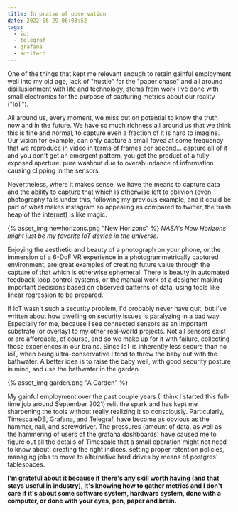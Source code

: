 ```yaml
---
title: In praise of observation
date: 2022-06-29 06:03:52
tags:
  - iot
  - telegraf
  - grafana
  - antitech
---
```


One of the things that kept me relevant enough to retain gainful employment well into my old age, lack of "hustle" for the "paper chase" and all around disillusionment with life and technology, stems from work I've done with small electronics for the purpose of capturing metrics about our reality ("IoT").

All around us, every moment, we miss out on potential to know the truth now and in the future. We have so much richness all around us that we think this is fine and normal, to capture even a fraction of it is hard to imagine. Our vision for example, can only capture a small fovea at some frequency that we reproduce in video in terms of frames per second... capture all of it and you don't get an emergent pattern, you get the product of a fully exposed aperture: pure washout due to overabundance of information causing clipping in the sensors.

Nevertheless, where it makes sense, we have the means to capture data and the ability to capture that which is otherwise left to oblivion (even photography falls under this, following my previous example, and it could be part of what makes instagram so appealing as compared to twitter, the trash heap of the internet) is like magic.

{% asset_img newhorizons.png "New Horizons" %}
_NASA's New Horizons might just be my favorite IoT device in the universe._

Enjoying the aesthetic and beauty of a photograph on your phone, or the immersion of a 6-DoF VR experience in a photogrammetrically captured environment, are great examples of creating future value through the capture of that which is otherwise ephemeral. There is beauty in automated feedback-loop control systems, or the manual work of a designer making important decisions based on observed patterns of data, using tools like linear regression to be prepared.

If IoT wasn't such a security problem, I'd probably never have quit, but I've written about how dwelling on security issues is paralyzing in a bad way. Especially for me, because I see connected sensors as an important substrate (or overlay) to my other real-world projects. Not all sensors exist or are affordable, of course, and so we make up for it with failure, collecting those experiences in our brains. Since IoT is inherently less secure than no IoT, when being ultra-conservative I tend to throw the baby out with the bathwater. A better idea is to raise the baby well, with good security posture in mind, and use the bathwater in the garden.

{% asset_img garden.png "A Garden" %}

My gainful employment over the past couple years (I think I started this full-time job around September 2021) relit the spark and has kept me sharpening the tools without really realizing it so consciously. Particularly, TimescaleDB, Grafana, and Telegraf, have become as obvious as the hammer, nail, and screwdriver. The pressures (amount of data, as well as the hammering of users of the grafana dashboards) have caused me to figure out all the details of Timescale that a small operation might not need to know about: creating the right indices, setting proper retention policies, managing jobs to move to alternative hard drives by means of postgres' tablespaces.

**I'm grateful about it because if there's any skill worth having (and that stays useful in industry), it's knowing how to gather metrics and I don't care if it's about some software system, hardware system, done with a computer, or done with your eyes, pen, paper and brain.**
